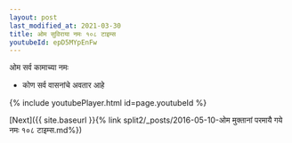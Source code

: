 ```yaml
---
layout: post
last_modified_at: 2021-03-30
title: ओम सुविराया नमः १०८ टाइम्स
youtubeId: epD5MYpEnFw
---
```

 
 
 ओम सर्व कामाच्या नमः  
 
 -  कोण सर्व वासनांचे अवतार आहे 
 
  
 
  
 
 
 
 
 
 


{% include youtubePlayer.html id=page.youtubeId %}
 
[Next]({{ site.baseurl }}{% link  split2/_posts/2016-05-10-ओम मुक्तानां परमायै गये नमः १०८ टाइम्स.md%})
 
